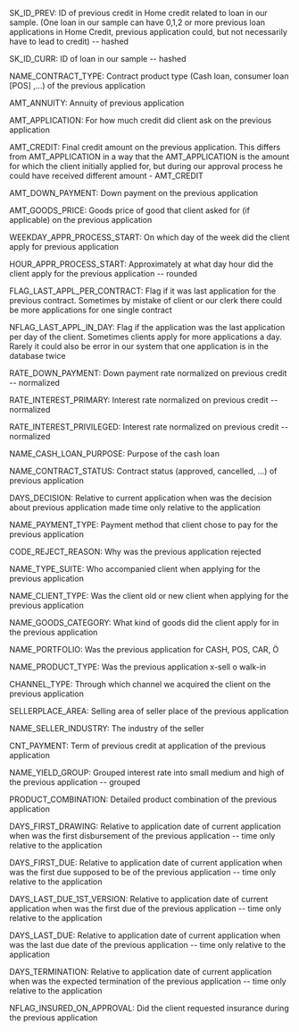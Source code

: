 SK_ID_PREV: ID of previous credit in Home credit related to loan in our sample. (One loan in our sample can have 0,1,2 or more previous loan applications in Home Credit, previous application could, but not necessarily have to lead to credit) -- hashed

SK_ID_CURR: ID of loan in our sample -- hashed

NAME_CONTRACT_TYPE: Contract product type (Cash loan, consumer loan [POS] ,...) of the previous application

AMT_ANNUITY: Annuity of previous application

AMT_APPLICATION: For how much credit did client ask on the previous application

AMT_CREDIT: Final credit amount on the previous application. This differs from AMT_APPLICATION in a way that the AMT_APPLICATION is the amount for which the client initially applied for, but during our approval process he could have received different amount - AMT_CREDIT

AMT_DOWN_PAYMENT: Down payment on the previous application

AMT_GOODS_PRICE: Goods price of good that client asked for (if applicable) on the previous application

WEEKDAY_APPR_PROCESS_START: On which day of the week did the client apply for previous application

HOUR_APPR_PROCESS_START: Approximately at what day hour did the client apply for the previous application -- rounded

FLAG_LAST_APPL_PER_CONTRACT: Flag if it was last application for the previous contract. Sometimes by mistake of client or our clerk there could be more applications for one single contract

NFLAG_LAST_APPL_IN_DAY: Flag if the application was the last application per day of the client. Sometimes clients apply for more applications a day. Rarely it could also be error in our system that one application is in the database twice

RATE_DOWN_PAYMENT: Down payment rate normalized on previous credit -- normalized

RATE_INTEREST_PRIMARY: Interest rate normalized on previous credit -- normalized

RATE_INTEREST_PRIVILEGED: Interest rate normalized on previous credit -- normalized

NAME_CASH_LOAN_PURPOSE: Purpose of the cash loan

NAME_CONTRACT_STATUS: Contract status (approved, cancelled, ...) of previous application

DAYS_DECISION: Relative to current application when was the decision about previous application made time only relative to the application

NAME_PAYMENT_TYPE: Payment method that client chose to pay for the previous application

CODE_REJECT_REASON: Why was the previous application rejected

NAME_TYPE_SUITE: Who accompanied client when applying for the previous application

NAME_CLIENT_TYPE: Was the client old or new client when applying for the previous application

NAME_GOODS_CATEGORY: What kind of goods did the client apply for in the previous application

NAME_PORTFOLIO: Was the previous application for CASH, POS, CAR, Ö

NAME_PRODUCT_TYPE: Was the previous application x-sell o walk-in

CHANNEL_TYPE: Through which channel we acquired the client on the previous application

SELLERPLACE_AREA: Selling area of seller place of the previous application

NAME_SELLER_INDUSTRY: The industry of the seller

CNT_PAYMENT: Term of previous credit at application of the previous application

NAME_YIELD_GROUP: Grouped interest rate into small medium and high of the previous application -- grouped

PRODUCT_COMBINATION: Detailed product combination of the previous application

DAYS_FIRST_DRAWING: Relative to application date of current application when was the first disbursement of the previous application -- time only relative to the application

DAYS_FIRST_DUE: Relative to application date of current application when was the first due supposed to be of the previous application -- time only relative to the application

DAYS_LAST_DUE_1ST_VERSION: Relative to application date of current application when was the first due of the previous application -- time only relative to the application

DAYS_LAST_DUE: Relative to application date of current application when was the last due date of the previous application -- time only relative to the application

DAYS_TERMINATION: Relative to application date of current application when was the expected termination of the previous application -- time only relative to the application

NFLAG_INSURED_ON_APPROVAL: Did the client requested insurance during the previous application